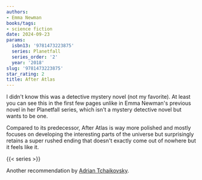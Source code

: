 ```yaml
---
authors:
- Emma Newman
books/tags:
- science fiction
date: 2024-09-23
params:
  isbn13: '9781473223875'
  series: Planetfall
  series_order: '2'
  year: '2018'
slug: '9781473223875'
star_rating: 2
title: After Atlas
---
```


I didn't know this was a detective mystery novel (not my favorite). At least you can see this in the first few pages unlike in Emma Newman's previous novel in her Planetfall series, which isn't a mystery detective novel but wants to be one. 

Compared to its predecessor, After Atlas is way more polished and mostly focuses on developing the interesting parts of the universe but surprisingly retains a super rushed ending that doesn't exactly come out of nowhere but it feels like it. 

<!--more-->


{{< series >}}


Another recommendation by [Adrian Tchaikovsky](/authors/adrian-tchaikovsky/).